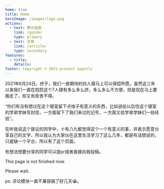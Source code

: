 ```yaml
---
home: true
title: Home
heroImage: /images/logo.png
actions:
  - text: 攀大指南
    link: /guide/
    type: primary
  - text: 文章
    link: /article/
    type: secondary
features:
  - title: 
    details: 
footer: Copyright © 2021-present oopstls
---
```


2021年6月24日。终于，我们一直期待的四人寝马上可以得偿所愿。虽然这三年以来我们一直在抱怨这个7人寝有多么多么挤，多么多么不方便，但是现在马上要搬走了，却又有些舍不得。

“你们有没有想过在这个寝室留下点啥子有意义的东西，比如说给以后住这个寝室的学弟学妹写封信，一方面留下了我们来过的记号，一方面又给学弟学妹们一些经验”。

在听我说这个提议的同学中，十有八九都觉得这个一个有意义的事，并表示愿意分享自己的文字，所以我认为大家伙在这里生活学习了这么几年，都是有话想说的，只是缺一个平台，所以有了这个页面。

有想法想要分享的同学可以提pr或者直接向我投稿。

This page is not finished now.

Please wait.

ps: 评论模块一直不兼容搞了好几天😭。
